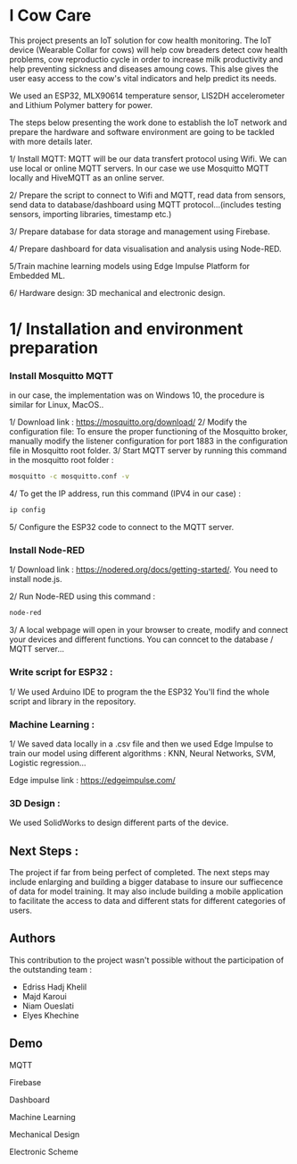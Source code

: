 
# I Cow Care

This project presents an IoT solution for cow health monitoring. The IoT device (Wearable Collar for cows) will help cow breaders detect cow health problems, cow reproductio cycle in order to increase milk productivity and help preventing sickness and diseases amoung cows. This alse gives the user easy access to the cow's vital indicators and help predict its needs.

We used an ESP32, MLX90614 temperature sensor, LIS2DH accelerometer and Lithium Polymer battery for power.

The steps below presenting the work done to establish the IoT network and prepare the hardware and software environment are going to be tackled with more details later.

1/ Install MQTT: MQTT will be our data transfert protocol using Wifi. We can use local or online MQTT servers. In our case we use Mosquitto MQTT locally and HiveMQTT as an online server.

2/ Prepare the script to connect to Wifi and MQTT, read data from sensors, send data to database/dashboard using MQTT protocol...(includes testing sensors, importing libraries, timestamp etc.)

3/ Prepare database for data storage and management using Firebase.

4/ Prepare dashboard for data visualisation and analysis using Node-RED.

5/Train machine learning models using Edge Impulse Platform for Embedded ML.

6/ Hardware design: 3D mechanical and electronic design.
# 1/ Installation and environment preparation

### Install Mosquitto MQTT 

in our case, the implementation was on Windows 10, the procedure is similar for Linux, MacOS..

1/ Download link : https://mosquitto.org/download/
2/ Modify the configuration file:
To ensure the proper functioning of the Mosquitto broker, manually modify the listener configuration for port 1883 in the configuration file in Mosquitto root folder.
3/ Start MQTT server by running this command in the mosquitto root folder :
  
```bash
mosquitto -c mosquitto.conf -v
```
4/ To get the IP address, run this command (IPV4 in our case) :
```bash
ip config
```
5/ Configure the ESP32 code to connect to the MQTT server.

### Install Node-RED

1/ Download link : https://nodered.org/docs/getting-started/. You need to install node.js.

2/ Run Node-RED using this command :
  
```bash
node-red
```
3/ A local webpage will open in your browser to create, modify and connect your devices and different functions. You can conncet to the database / MQTT server...

### Write script for ESP32 :

1/ We used Arduino IDE to program the the ESP32  You'll find the whole script and library in the repository.

### Machine Learning :

1/ We saved data locally in a .csv file and then we used Edge Impulse to train our model using different algorithms : KNN, Neural Networks, SVM, Logistic regression...

Edge impulse link : https://edgeimpulse.com/

### 3D Design :
We used SolidWorks to design different parts of the device.

## Next Steps :
The project if far from being perfect of completed. The next steps may include enlarging and building a bigger database to insure our suffiecence of data for model training. It may also include building a mobile application to facilitate the access to data and different stats for different categories of users.
## Authors

This contribution to the project wasn't possible without the participation of the outstanding team :
- Edriss Hadj Khelil
- Majd Karoui
- Niam Oueslati
- Elyes Khechine

## Demo

MQTT

Firebase

Dashboard

Machine Learning

Mechanical Design

Electronic Scheme